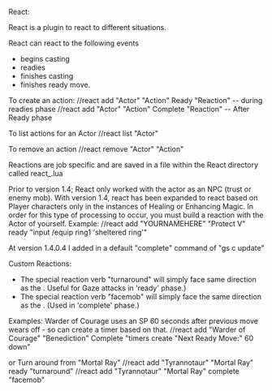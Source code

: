 React:

React is a plugin to react to different situations.  

React can react to the following events
 * <Actor> begins casting <action>
 * <Actor> readies <action>
 * <Actor> finishes casting <action>
 * <Actor> finishes ready move.
 
To create an action:
 //react add "Actor" "Action" Ready "Reaction"  -- during readies phase
 //react add "Actor" "Action" Complete "Reaction" -- After Ready phase
 
To list actions for an Actor
 //react list "Actor"
 
To remove an action
 //react remove "Actor" "Action"
 
Reactions are job specific and are saved in a file within the React directory called react_<JOB>.lua
 
Prior to version 1.4; React only worked with the actor as an NPC (trust or enemy mob).  With version 1.4, react has been expanded to react based on Player characters only in the instances of Healing or Enhancing Magic.  In order for this type of processing to occur, you must build a reaction with the Actor of yourself.  Example:  //react add "YOURNAMEHERE" "Protect V" ready "input /equip ring1 'sheltered ring'"
 
At version 1.4.0.4 I added in a default "complete" command of "gs c update" 
 
Custom Reactions:
 * The special reaction verb "turnaround" will simply face same direction as the <actor>.  Useful for Gaze attacks in 'ready' phase.)
 * The special reaction verb "facemob" will simply face the same direction as the <actor>.  (Used in 'complete' phase.)
 
Examples:
 Warder of Courage uses an SP 60 seconds after previous move wears off - so can create a timer based on that.
 //react add "Warder of Courage" "Benediction" Complete "timers create \"Next Ready Move:\" 60 down"
 
 or Turn around from "Mortal Ray" 
 //react add "Tyrannotaur" "Mortal Ray" ready "turnaround"
 //react add "Tyrannotaur" "Mortal Ray" complete "facemob"
 
 
 
 
 